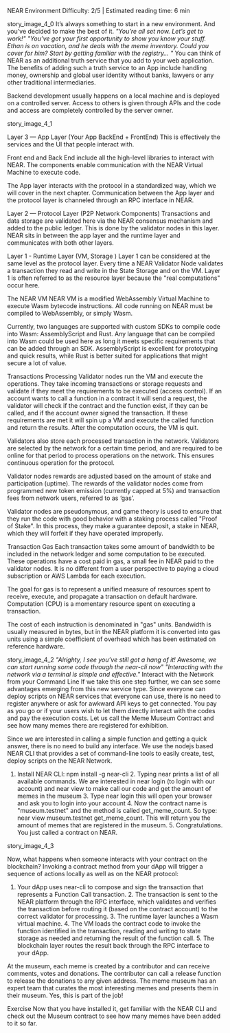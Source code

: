 NEAR Environment
Difficulty: 2/5 | Estimated reading time: 6 min

story_image_4_0
It’s always something to start in a new environment. And you’ve decided to make the best of it. _"You’re all set now. Let’s get to work!"_ _"You’ve got your first opportunity to show you know your stuff. Ethan is on vacation, and he deals with the meme inventory. Could you cover for him? Start by getting familiar with the registry… "_
You can think of NEAR as an additional truth service that you add to your web application. The benefits of adding such a truth service to an App include handling money, ownership and global user identity without banks, lawyers or any other traditional intermediaries.

Backend development usually happens on a local machine and is deployed on a controlled server. Access to others is given through APIs and the code and access are completely controlled by the server owner.

story_image_4_1

Layer 3 — App Layer (Your App BackEnd + FrontEnd)
This is effectively the services and the UI that people interact with.

Front end and Back End include all the high-level libraries to interact with NEAR. The components enable communication with the NEAR Virtual Machine to execute code.

The App layer interacts with the protocol in a standardized way, which we will cover in the next chapter. Communication between the App layer and the protocol layer is channeled through an RPC interface in NEAR.

Layer 2 — Protocol Layer (P2P Network Components)
Transactions and data storage are validated here via the NEAR consensus mechanism and added to the public ledger. This is done by the validator nodes in this layer. NEAR sits in between the app layer and the runtime layer and communicates with both other layers.

Layer 1 - Runtime Layer (VM, Storage )
Layer 1 can be considered at the same level as the protocol layer. Every time a NEAR Validator Node validates a transaction they read and write in the State Storage and on the VM. Layer 1 is often referred to as the resource layer because the "real computations" occur here.

The NEAR VM
NEAR VM is a modified WebAssembly Virtual Machine to execute Wasm bytecode instructions. All code running on NEAR must be compiled to WebAssembly, or simply Wasm.

Currently, two languages are supported with custom SDKs to compile code into Wasm: AssemblyScript and Rust. Any language that can be compiled into Wasm could be used here as long it meets specific requirements that can be added through an SDK. AssemblyScript is excellent for prototyping and quick results, while Rust is better suited for applications that might secure a lot of value.

Transactions Processing
Validator nodes run the VM and execute the operations. They take incoming transactions or storage requests and validate if they meet the requirements to be executed (access control). If an account wants to call a function in a contract it will send a request, the validator will check if the contract and the function exist, if they can be called, and if the account owner signed the transaction. If these requirements are met it will spin up a VM and execute the called function and return the results. After the computation occurs, the VM is quit.

Validators also store each processed transaction in the network. Validators are selected by the network for a certain time period, and are required to be online for that period to process operations on the network. This ensures continuous operation for the protocol.

Validator nodes rewards are adjusted based on the amount of stake and participation (uptime). The rewards of the validator nodes come from programmed new token emission (currently capped at 5%) and transaction fees from network users, referred to as ‘gas’.

Validator nodes are pseudonymous, and game theory is used to ensure that they run the code with good behavior with a staking process called "Proof of Stake". In this process, they make a guarantee deposit, a stake in NEAR, which they will forfeit if they have operated improperly.

Transaction Gas
Each transaction takes some amount of bandwidth to be included in the network ledger and some computation to be executed. These operations have a cost paid in gas, a small fee in NEAR paid to the validator nodes. It is no different from a user perspective to paying a cloud subscription or AWS Lambda for each execution.

The goal for gas is to represent a unified measure of resources spent to receive, execute, and propagate a transaction on default hardware. Computation (CPU) is a momentary resource spent on executing a transaction.

The cost of each instruction is denominated in "gas" units. Bandwidth is usually measured in bytes, but in the NEAR platform it is converted into gas units using a simple coefficient of overhead which has been estimated on reference hardware.

story_image_4_2
_"Alrighty, I see you’ve still got a hang of it! Awesome, we can start running some code through the near-cli now"_ _"Interacting with the network via a terminal is simple and effective."_
Interact with the Network from your Command Line
If we take this one step further, we can see some advantages emerging from this new service type. Since everyone can deploy scripts on NEAR services that everyone can use, there is no need to register anywhere or ask for awkward API keys to get connected. You pay as you go or if your users wish to let them directly interact with the codes and pay the execution costs. Let us call the Meme Museum Contract and see how many memes there are registered for exhibition.

Since we are interested in calling a simple function and getting a quick answer, there is no need to build any interface. We use the nodejs based NEAR CLI that provides a set of command-line tools to easily create, test, deploy scripts on the NEAR Network.

1. Install NEAR CLI: npm install -g near-cli 2. Typing near prints a list of all available commands. We are interested in near login (to login with our account) and near view to make call our code and get the amount of memes in the museum 3. Type near login this will open your browser and ask you to login into your account 4. Now the contract name is "museum.testnet" and the method is called get_meme_count. So type: near view museum.testnet get_meme_count. This will return you the amount of memes that are registered in the museum. 5. Congratulations. You just called a contract on NEAR.

story_image_4_3

Now, what happens when someone interacts with your contract on the blockchain?
Invoking a contract method from your dApp will trigger a sequence of actions locally as well as on the NEAR protocol:

1. Your dApp uses near-cli to compose and sign the transaction that represents a Function Call transaction. 2. The transaction is sent to the NEAR platform through the RPC interface, which validates and verifies the transaction before routing it (based on the contract account) to the correct validator for processing. 3. The runtime layer launches a Wasm virtual machine. 4. The VM loads the contract code to invoke the function identified in the transaction, reading and writing to state storage as needed and returning the result of the function call. 5. The blockchain layer routes the result back through the RPC interface to your dApp.

At the museum, each meme is created by a contributor and can receive comments, votes and donations. The contributor can call a release function to release the donations to any given address. The meme museum has an expert team that curates the most interesting memes and presents them in their museum. Yes, this is part of the job!

Exercise
Now that you have installed it, get familiar with the NEAR CLI and check out the Museum contract to see how many memes have been added to it so far.
